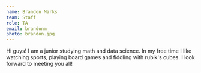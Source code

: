 ```yaml
---
name: Brandon Marks
team: Staff
role: TA
email: brandonm
photo: brandon.jpg
---
```


Hi guys! I am a junior studying math and data science. In my free time I like watching sports, playing board games and fiddling with rubik's cubes. I look forward to meeting you all!